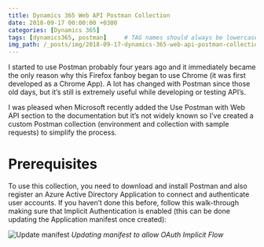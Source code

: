 ```yaml
---
title: Dynamics 365 Web API Postman Collection
date: 2018-09-17 00:00:00 +0300
categories: [Dynamics 365]
tags: [dynamics365, postman]     # TAG names should always be lowercase
img_path: /_posts/img/2018-09-17-dynamics-365-web-api-postman-collection/
---
```


I started to use Postman probably four years ago and it immediately became the only reason why this Firefox fanboy began to use Chrome (it was first developed as a Chrome App). A lot has changed with Postman since those old days, but it’s still is extremely useful while developing or testing API’s.

I was pleased when Microsoft recently added the Use Postman with Web API section to the documentation but it’s not widely known so I’ve created a custom Postman collection (environment and collection with sample requests) to simplify the process.

# Prerequisites

To use this collection, you need to download and install Postman and also register an Azure Active Directory Application to connect and authenticate user accounts. If you haven’t done this before, follow this walk-through making sure that Implicit Authentication is enabled (this can be done updating the Application manifest once created):

![Update manifest](1-manifest.png)
_Updating manifest to allow OAuth Implicit Flow_